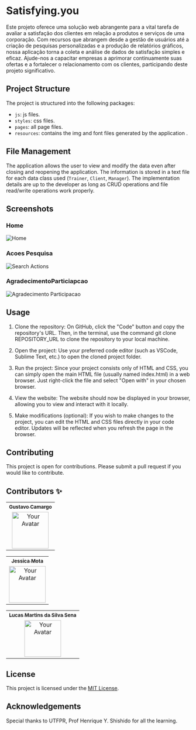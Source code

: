 # Satisfying.you

 Este projeto oferece uma solução web abrangente para a vital tarefa de avaliar a satisfação dos clientes em relação a produtos e serviços de uma corporação. Com recursos que abrangem desde a gestão de usuários até a criação de pesquisas personalizadas e a produção de relatórios gráficos, nossa aplicação torna a coleta e análise de dados de satisfação simples e eficaz. Ajude-nos a capacitar empresas a aprimorar continuamente suas ofertas e a fortalecer o relacionamento com os clientes, participando deste projeto significativo.


## Project Structure

The project is structured into the following packages:
- `js`: js files.
- `styles`: css files.
- `pages`: all page files.
- `resources`: contains the img and font files generated by the application .

## File Management

The application allows the user to view and modify the data even after closing and reopening the application. The information is stored in a text file for each data class used (`Trainer`, `Client`, `Manager`). The implementation details are up to the developer as long as CRUD operations and file read/write operations work properly.

## Screenshots

### Home
![Home](./resources/imgs/designScreens/Home.png)

### Acoes Pesquisa
![Search Actions](./resources/imgs//designScreens/AcoesPesquisa.png)

### AgradecimentoParticiapcao
![Agradecimento Participacao](./resources/imgs//designScreens/AgradecimentoParticipacao.png)


## Usage


1. Clone the repository: On GitHub, click the "Code" button and copy the repository's URL. Then, in the terminal, use the command git clone REPOSITORY_URL to clone the repository to your local machine. 

2. Open the project: Use your preferred code editor (such as VSCode, Sublime Text, etc.) to open the cloned project folder.

3. Run the project: Since your project consists only of HTML and CSS, you can simply open the main HTML file (usually named index.html) in a web browser. Just right-click the file and select "Open with" in your chosen browser.

4. View the website: The website should now be displayed in your browser, allowing you to view and interact with it locally.

5. Make modifications (optional): If you wish to make changes to the project, you can edit the HTML and CSS files directly in your code editor. Updates will be reflected when you refresh the page in the browser.


## Contributing

This project is open for contributions. Please submit a pull request if you would like to contribute.

## Contributors ✨

<table>
	<tr>
		<th align="center">
				<a href="https://github.com/GuziH">
					<sub><b>Gustavo Camargo</b></sub>
				</a>
		</th>
  	</tr>
 	<tr>
		<td align="center">
			<a href="https://github.com/GuziH">
				<img src="https://avatars.githubusercontent.com/GuziH" width="100px" alt="Your Avatar"/>
			</a>
		</td>
	</tr>
</table>

<table>
	<tr>
		<th align="center">
				<a href="https://github.com/JessieStark">
					<sub><b>Jessica Mota</b></sub>
				</a>
		</th>
  	</tr>
 	<tr>
		<td align="center">
			<a href="https://github.com/JessieStark">
				<img src="https://avatars.githubusercontent.com/JessieStark" width="100px" alt="Your Avatar"/>
			</a>
		</td>
	</tr>
</table>

<table>
	<tr>
		<th align="center">
				<a href="https://github.com/lukreitor">
					<sub><b>Lucas Martins da Silva Sena</b></sub>
				</a>
		</th>
  	</tr>
 	<tr>
		<td align="center">
			<a href="https://github.com/lukreitor">
				<img src="https://avatars.githubusercontent.com/lukreitor" width="100px" alt="Your Avatar"/>
			</a>
		</td>
	</tr>
</table>

## License

This project is licensed under the [MIT License](LICENSE).

## Acknowledgements

Special thanks to UTFPR, Prof Henrique Y. Shishido for all the learning.



